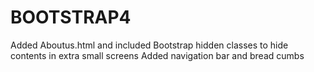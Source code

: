 # BOOTSTRAP4

Added Aboutus.html and included Bootstrap hidden classes to hide contents in extra small screens
Added navigation bar and bread cumbs

